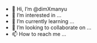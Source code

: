 - 👋 Hi, I’m @dimXmanyu
- 👀 I’m interested in ...
- 🌱 I’m currently learning ...
- 💞️ I’m looking to collaborate on ...
- 📫 How to reach me ...

<!---
dimXmanyu/dimXmanyu is a ✨ special ✨ repository because its `README.md` (this file) appears on your GitHub profile.
You can click the Preview link to take a look at your changes.
--->
